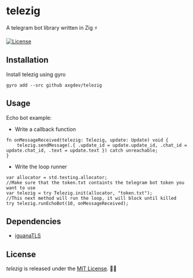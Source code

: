 # telezig
A telegram bot library written in Zig ⚡

[![License](https://img.shields.io/badge/license-MIT-green)](https://github.com/ducdetronquito/requestz#license)


## Installation

Install telezig using gyro

```
gyro add --src github axgdev/telezig
```

## Usage

Echo bot example:

- Write a callback function
```zig
fn onMessageReceived(telezig: Telezig, update: Update) void {
    telezig.sendMessage(.{ .update_id = update.update_id, .chat_id = update.chat_id, .text = update.text }) catch unreachable;
}
```

- Write the loop runner
```zig
var allocator = std.testing.allocator;
//Make sure that the token.txt containts the telegram bot token you want to use
var telezig = try Telezig.init(allocator, "token.txt");
//This next method will run the loop, it will block until killed
try telezig.runEchoBot(10, onMessageReceived);
```
## Dependencies

- [iguanaTLS](https://github.com/alexnask/iguanaTLS)

## License

*telezig* is released under the [MIT License](https://choosealicense.com/licenses/mit/). 🎉🍻